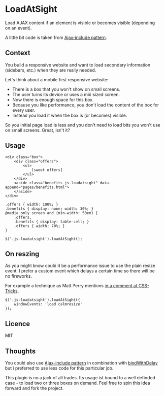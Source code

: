 # LoadAtSight

Load AJAX content if an element is visible or becomes visible (depending on an event).

A little bit code is taken from [Ajax-include pattern](https://github.com/filamentgroup/Ajax-Include-Pattern/).

## Context
You build a responsive website and want to load secondary information (sidebars, etc.) when they are really needed.

Let's think about a mobile first responsive website:
 * There is a box that you won't show on small screens.
 * The user turns its device or uses a mid sized screen.
 * Now there is enough space for this box.
 * Because you like performance, you don't load the content of the box for every user.
 * Instead you load it when the box is (or becomes) visible.

So you initial page load is less and you don't need to load bits you won't use on small screens. Great, isn't it?

## Usage

    <div class="box">
        <div class="offers">
            <ul>
                [sweet offers]
            </ul>
        </div>
        <aside class="benefits js-loadatsight" data-append="pages/benefits.html">
        </aside>
    </div>

    .offers { width: 100%; }
    .benefits { display: none; width: 30%; }
    @media only screen and (min-width: 50em) {
        .offers,
        .benefits { display: table-cell; }
        .offers { width: 70%; }
    }

    $('.js-loadatsight').loadAtSight();

## On reszing

As you might know could it be a performance issue to use the plain resize event. I prefer a custom event which delays a certain time so there will be no fireworks.

For example a technique as Matt Perry mentions [in a comment at CSS-Tricks](http://css-tricks.com/snippets/jquery/done-resizing-event/#comment-1585739).

    $('.js-loadatsight').loadAtSight({
        windowEvents: 'load calmresize'
    });

## Licence
MIT

## Thoughts

You could also use [Ajax-include pattern](https://github.com/filamentgroup/Ajax-Include-Pattern/) in combination with [bindWithDelay](https://github.com/bgrins/bindWithDelay/) but i preferred to use less code for this particular job.

This plugin is no a jack of all trades. Its usage ist bound to a well definded case - to load two or three boxes on demand. Feel free to spin this idea forward and fork the project.
